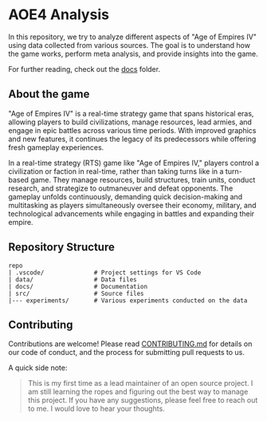# AOE4 Analysis

In this repository, we try to analyze different aspects of "Age of Empires IV" using data collected from various sources. The goal is to understand how the game works, perform meta analysis, and provide insights into the game.

For further reading, check out the [docs](./docs/) folder.

## About the game
"Age of Empires IV" is a real-time strategy game that spans historical eras, allowing players to build civilizations, manage resources, lead armies, and engage in epic battles across various time periods. With improved graphics and new features, it continues the legacy of its predecessors while offering fresh gameplay experiences.

In a real-time strategy (RTS) game like "Age of Empires IV," players control a civilization or faction in real-time, rather than taking turns like in a turn-based game. They manage resources, build structures, train units, conduct research, and strategize to outmaneuver and defeat opponents. The gameplay unfolds continuously, demanding quick decision-making and multitasking as players simultaneously oversee their economy, military, and technological advancements while engaging in battles and expanding their empire.

## Repository Structure

```
repo
| .vscode/              # Project settings for VS Code
| data/                 # Data files
| docs/                 # Documentation 
| src/                  # Source files
|--- experiments/       # Various experiments conducted on the data
```

## Contributing

Contributions are welcome! Please read [CONTRIBUTING.md](./docs/CONTRIBUTING.md) for details on our code of conduct, and the process for submitting pull requests to us.

A quick side note:
> This is my first time as a lead maintainer of an open source project. I am still learning the ropes and figuring out the best way to manage this project. If you have any suggestions, please feel free to reach out to me. I would love to hear your thoughts.